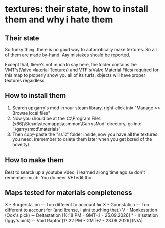 # textures: their state, how to install them and why i hate them

## Their state
So funky thing, there is no good way to automatically make textures.
So all of them are made by-hand.
Any mistakes should be reported.

Except that, there's not much to say here, the folder contains the VMT's(Valve Material Textures) and VTF's(Valve Material Files) required for this map to properly show you all of its turfs, objects will have proper textures regardless

## How to install them
1. Search up garry's mod in your steam library, right-click into "Manage >> Browse local files"
2. Now you should be at the 'C:\Program Files (x86)\Steam\steamapps\common\GarrysMod' directory, go into '.\garrysmod\materials'
3. Then copy-paste the "ss13" folder inside, now you have all the textures you need. (remember to delete them later when you get bored of the novelty)

## How to make them
Best to search up a youtube video, i learned a long time ago so don't remember much. You do need VFTedit tho.

## Maps tested for materials completeness
X - Burgerstation -- Too different to account for
X - Goonstation -- Too different to account for (and license, i aint touching that.)
V - Monkestation (Ook's pick) -- Deltastation [10:18 PM - GMT+2 - 25.09.2026]
? - Irisstation (Iggy's pick) -- Void Raptor [12:22 PM - GMT+2 - 23.09.2026] (N/A)
